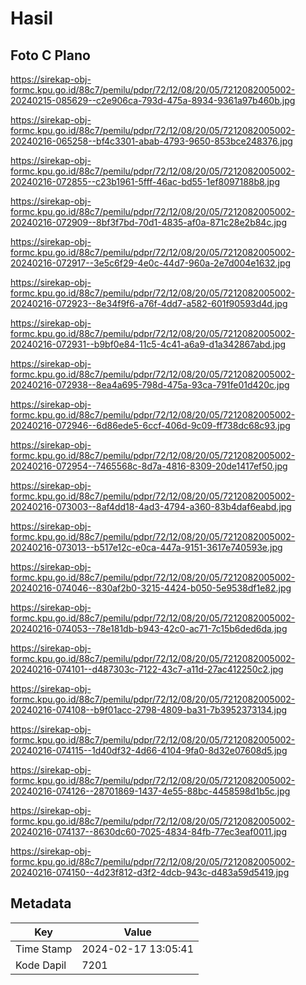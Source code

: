 # Hasil

## Foto C Plano

https://sirekap-obj-formc.kpu.go.id/88c7/pemilu/pdpr/72/12/08/20/05/7212082005002-20240215-085629--c2e906ca-793d-475a-8934-9361a97b460b.jpg

https://sirekap-obj-formc.kpu.go.id/88c7/pemilu/pdpr/72/12/08/20/05/7212082005002-20240216-065258--bf4c3301-abab-4793-9650-853bce248376.jpg

https://sirekap-obj-formc.kpu.go.id/88c7/pemilu/pdpr/72/12/08/20/05/7212082005002-20240216-072855--c23b1961-5fff-46ac-bd55-1ef8097188b8.jpg

https://sirekap-obj-formc.kpu.go.id/88c7/pemilu/pdpr/72/12/08/20/05/7212082005002-20240216-072909--8bf3f7bd-70d1-4835-af0a-871c28e2b84c.jpg

https://sirekap-obj-formc.kpu.go.id/88c7/pemilu/pdpr/72/12/08/20/05/7212082005002-20240216-072917--3e5c6f29-4e0c-44d7-960a-2e7d004e1632.jpg

https://sirekap-obj-formc.kpu.go.id/88c7/pemilu/pdpr/72/12/08/20/05/7212082005002-20240216-072923--8e34f9f6-a76f-4dd7-a582-601f90593d4d.jpg

https://sirekap-obj-formc.kpu.go.id/88c7/pemilu/pdpr/72/12/08/20/05/7212082005002-20240216-072931--b9bf0e84-11c5-4c41-a6a9-d1a342867abd.jpg

https://sirekap-obj-formc.kpu.go.id/88c7/pemilu/pdpr/72/12/08/20/05/7212082005002-20240216-072938--8ea4a695-798d-475a-93ca-791fe01d420c.jpg

https://sirekap-obj-formc.kpu.go.id/88c7/pemilu/pdpr/72/12/08/20/05/7212082005002-20240216-072946--6d86ede5-6ccf-406d-9c09-ff738dc68c93.jpg

https://sirekap-obj-formc.kpu.go.id/88c7/pemilu/pdpr/72/12/08/20/05/7212082005002-20240216-072954--7465568c-8d7a-4816-8309-20de1417ef50.jpg

https://sirekap-obj-formc.kpu.go.id/88c7/pemilu/pdpr/72/12/08/20/05/7212082005002-20240216-073003--8af4dd18-4ad3-4794-a360-83b4daf6eabd.jpg

https://sirekap-obj-formc.kpu.go.id/88c7/pemilu/pdpr/72/12/08/20/05/7212082005002-20240216-073013--b517e12c-e0ca-447a-9151-3617e740593e.jpg

https://sirekap-obj-formc.kpu.go.id/88c7/pemilu/pdpr/72/12/08/20/05/7212082005002-20240216-074046--830af2b0-3215-4424-b050-5e9538df1e82.jpg

https://sirekap-obj-formc.kpu.go.id/88c7/pemilu/pdpr/72/12/08/20/05/7212082005002-20240216-074053--78e181db-b943-42c0-ac71-7c15b6ded6da.jpg

https://sirekap-obj-formc.kpu.go.id/88c7/pemilu/pdpr/72/12/08/20/05/7212082005002-20240216-074101--d487303c-7122-43c7-a11d-27ac412250c2.jpg

https://sirekap-obj-formc.kpu.go.id/88c7/pemilu/pdpr/72/12/08/20/05/7212082005002-20240216-074108--b9f01acc-2798-4809-ba31-7b3952373134.jpg

https://sirekap-obj-formc.kpu.go.id/88c7/pemilu/pdpr/72/12/08/20/05/7212082005002-20240216-074115--1d40df32-4d66-4104-9fa0-8d32e07608d5.jpg

https://sirekap-obj-formc.kpu.go.id/88c7/pemilu/pdpr/72/12/08/20/05/7212082005002-20240216-074126--28701869-1437-4e55-88bc-4458598d1b5c.jpg

https://sirekap-obj-formc.kpu.go.id/88c7/pemilu/pdpr/72/12/08/20/05/7212082005002-20240216-074137--8630dc60-7025-4834-84fb-77ec3eaf0011.jpg

https://sirekap-obj-formc.kpu.go.id/88c7/pemilu/pdpr/72/12/08/20/05/7212082005002-20240216-074150--4d23f812-d3f2-4dcb-943c-d483a59d5419.jpg


## Metadata

| Key        | Value               |
| ---------- | ------------------- |
| Time Stamp | 2024-02-17 13:05:41 |
| Kode Dapil | 7201                |



